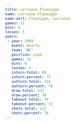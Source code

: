 ```yaml
---
title: Lorraine Flannigan
name: Lorraine Flannigan
name-sort: Flannigan, Lorraine
games: 11
wins: 6
losses: 5
years:
 - year: 1994
   event: Hearts
   team: "BC"
   position: Lead
   games: 11
   wins: 6
   losses: 5
   inturn-total: 88
   inturn-percent: 75
   outturn-total: 124
   outturn-percent: 76
   draw-total: 133
   draw-percent: 78
   takeout-total: 79
   takeout-percent: 72
   shots-total: 212
   shots-percent: 76
---
```

